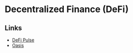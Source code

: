 # Decentralized Finance (DeFi)

## Links

- [DeFi Pulse](https://defipulse.com/)
- [Oasis](https://oasis.app/)
